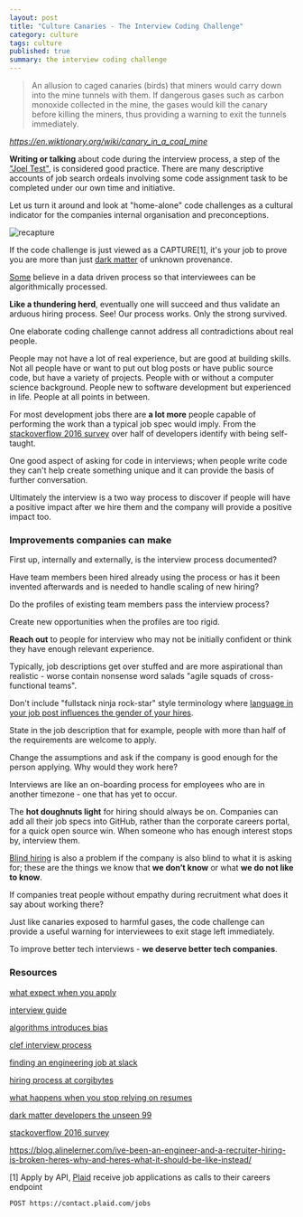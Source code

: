 ```yaml
---
layout: post
title: "Culture Canaries - The Interview Coding Challenge"
category: culture
tags: culture
published: true
summary: the interview coding challenge
---
```


>An allusion to caged canaries (birds) that miners would carry down into the mine tunnels with them. If dangerous gases such as carbon monoxide collected in the mine, the gases would kill the canary before killing the miners, thus providing a warning to exit the tunnels immediately.

<cite>https://en.wiktionary.org/wiki/canary_in_a_coal_mine</cite>

**Writing or talking** about code during the interview process, a step of the ["Joel Test"](http://www.joelonsoftware.com/articles/fog0000000043.html), is considered good practice. There are many descriptive accounts of job search ordeals involving some code assignment task to be completed under our own time and initiative.

Let us turn it around and look at "home-alone" code challenges as a cultural indicator for the companies internal organisation and preconceptions.

![recapture](/public/hero-recaptcha.png)

If the code challenge is just viewed as a CAPTURE[1], it's your job to prove you are more than just [dark matter](http://www.hanselman.com/blog/DarkMatterDevelopersTheUnseen99.aspx) of unknown provenance.

[Some](https://hired.com/employers) believe in a data driven process so that interviewees can be algorithmically processed.

**Like a thundering herd**, eventually one will succeed and thus validate an arduous hiring process. See! Our process works. Only the strong survived.

One elaborate coding challenge cannot address all contradictions about real people.

People may not have a lot of real experience, but are good at building skills. Not all people have or want to put out blog posts or have public source code, but have a variety of projects. People with or without a computer science background. People new to software development but experienced in life. People at all points in between.

For most development jobs there are **a lot more** people capable of performing the work than a typical job spec would imply. From the [stackoverflow 2016 survey](http://stackoverflow.com/research/developer-survey-2016#developer-profile-education) over half of developers identify with being self-taught.

One good aspect of asking for code in interviews; when people write code they can't help create something unique and it can provide the basis of further conversation.

Ultimately the interview is a two way process to discover if people will have a positive impact after we hire them and the company will provide a positive impact too.

### Improvements companies can make

First up, internally and externally, is the interview process documented?

Have team members been hired already using the process or has it been invented afterwards and is needed to handle scaling of new hiring?

Do the profiles of existing team members pass the interview process?

Create new opportunities when the profiles are too rigid. 

**Reach out** to people for interview who may not be initially confident or think they have enough relevant experience.

Typically, job descriptions get over stuffed and are more aspirational than realistic - worse contain nonsense word salads "agile squads of cross-functional teams".

Don't include "fullstack ninja rock-star" style terminology where [language in your job post influences the gender of your hires](https://textio.com/blog/language-in-your-job-post-predicts-the-gender-of-your-hire/13034792944).

State in the job description that for example, people with more than half of the requirements are welcome to apply.

Change the assumptions and ask if the company is good enough for the person applying. Why would they work here?

Interviews are like an on-boarding process for employees who are in another timezone - one that has yet to occur.

The **hot doughnuts light** for hiring should always be on. Companies can add all their job specs into GitHub, rather than the corporate careers portal, for a quick open source win. When someone who has enough interest stops by, interview them.

[Blind hiring](https://resources.workable.com/tutorial/blind-hiring) is also a problem if the company is also blind to what it is asking for; these are the things we know that **we don’t know** or what **we do not like to know**.

If companies treat people without empathy during recruitment what does it say about working there?

Just like canaries exposed to harmful gases, the code challenge can provide a useful warning for interviewees to exit stage left immediately.

To improve better tech interviews - **we deserve better tech companies**.

### Resources

[what expect when you apply](https://www.linkedin.com/pulse/what-expect-when-you-apply-honeycomb-honeycomb-io/)

[interview guide](https://gun.io/company-interview-guide/)

[algorithms introduces bias](https://hbr.org/2019/05/all-the-ways-hiring-algorithms-can-introduce-bias)

[clef interview process](https://github.com/clef/handbook/blob/master/Operations%20Documents/Interview%20Process.md)

[finding an engineering job at slack](https://slack.engineering/a-walkthrough-guide-to-finding-an-engineering-job-at-slack-dc07dd7b0144)

[hiring process at corgibytes](http://corgibytes.com/hiring-process/)

[what happens when you stop relying on resumes](http://blog.alinelerner.com/what-happens-when-you-stop-relying-on-resumes/)

[dark matter developers the unseen 99](http://www.hanselman.com/blog/darkmatterdeveloperstheunseen99.aspx)

[stackoverflow 2016 survey](http://stackoverflow.com/research/developer-survey-2016#developer-profile-education)

https://blog.alinelerner.com/ive-been-an-engineer-and-a-recruiter-hiring-is-broken-heres-why-and-heres-what-it-should-be-like-instead/

[1] Apply by API, [Plaid](https://plaid.com/careers/#careers-openings) receive job applications as calls to their careers endpoint 

~~~
POST https://contact.plaid.com/jobs
~~~
